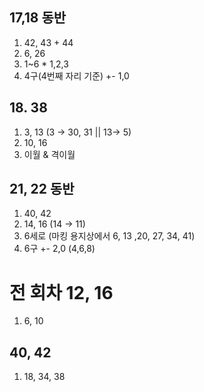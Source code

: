 ## 17,18 동반
1) 42, 43 + 44
2) 6, 26
3) 1~6 * 1,2,3
4) 4구(4번째 자리 기준) +- 1,0

## 18. 38
1) 3, 13 (3 -> 30, 31 || 13-> 5)
2) 10, 16
3) 이월 & 격이월

## 21, 22 동반
1) 40, 42
2) 14, 16 (14 -> 11)
3) 6세로 (마킹 용지상에서 6, 13 ,20, 27, 34, 41)
4) 6구 +- 2,0 (4,6,8)

# 전 회차 12, 16
1) 6, 10

## 40, 42
1) 18, 34, 38